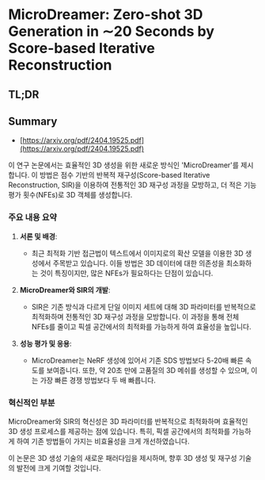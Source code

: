 # MicroDreamer: Zero-shot 3D Generation in $\sim$20 Seconds by Score-based Iterative Reconstruction
## TL;DR
## Summary
- [https://arxiv.org/pdf/2404.19525.pdf](https://arxiv.org/pdf/2404.19525.pdf)

이 연구 논문에서는 효율적인 3D 생성을 위한 새로운 방식인 'MicroDreamer'를 제시합니다. 이 방법은 점수 기반의 반복적 재구성(Score-based Iterative Reconstruction, SIR)을 이용하여 전통적인 3D 재구성 과정을 모방하고, 더 적은 기능 평가 횟수(NFEs)로 3D 객체를 생성합니다.

### 주요 내용 요약

1. **서론 및 배경**:
   - 최근 최적화 기반 접근법이 텍스트에서 이미지로의 확산 모델을 이용한 3D 생성에서 주목받고 있습니다. 이들 방법은 3D 데이터에 대한 의존성을 최소화하는 것이 특징이지만, 많은 NFEs가 필요하다는 단점이 있습니다.

2. **MicroDreamer와 SIR의 개발**:
   - SIR은 기존 방식과 다르게 단일 이미지 세트에 대해 3D 파라미터를 반복적으로 최적화하며 전통적인 3D 재구성 과정을 모방합니다. 이 과정을 통해 전체 NFEs를 줄이고 픽셀 공간에서의 최적화를 가능하게 하여 효율성을 높입니다.

3. **성능 평가 및 응용**:
   - MicroDreamer는 NeRF 생성에 있어서 기존 SDS 방법보다 5-20배 빠른 속도를 보여줍니다. 또한, 약 20초 만에 고품질의 3D 메쉬를 생성할 수 있으며, 이는 가장 빠른 경쟁 방법보다 두 배 빠릅니다.

### 혁신적인 부분
MicroDreamer와 SIR의 혁신성은 3D 파라미터를 반복적으로 최적화하며 효율적인 3D 생성 프로세스를 제공하는 점에 있습니다. 특히, 픽셀 공간에서의 최적화를 가능하게 하여 기존 방법들이 가지는 비효율성을 크게 개선하였습니다.

이 논문은 3D 생성 기술의 새로운 패러다임을 제시하며, 향후 3D 생성 및 재구성 기술의 발전에 크게 기여할 것입니다.